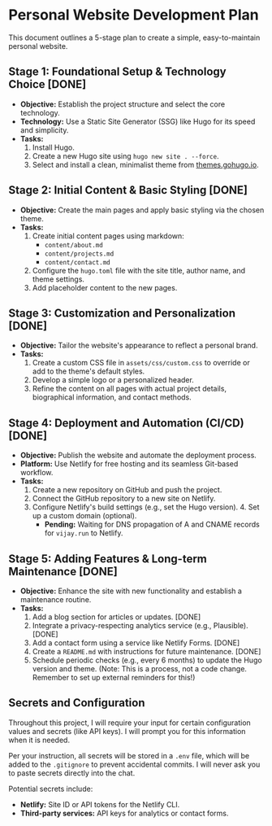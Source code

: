 # Personal Website Development Plan

This document outlines a 5-stage plan to create a simple, easy-to-maintain personal website.

## Stage 1: Foundational Setup & Technology Choice [DONE]

*   **Objective:** Establish the project structure and select the core technology.
*   **Technology:** Use a Static Site Generator (SSG) like Hugo for its speed and simplicity.
*   **Tasks:**
    1.  Install Hugo.
    2.  Create a new Hugo site using `hugo new site . --force`.
    3.  Select and install a clean, minimalist theme from [themes.gohugo.io](https://themes.gohugo.io).

## Stage 2: Initial Content & Basic Styling [DONE]

*   **Objective:** Create the main pages and apply basic styling via the chosen theme.
*   **Tasks:**
    1.  Create initial content pages using markdown:
        *   `content/about.md`
        *   `content/projects.md`
        *   `content/contact.md`
    2.  Configure the `hugo.toml` file with the site title, author name, and theme settings.
    3.  Add placeholder content to the new pages.

## Stage 3: Customization and Personalization [DONE]

*   **Objective:** Tailor the website's appearance to reflect a personal brand.
*   **Tasks:**
    1.  Create a custom CSS file in `assets/css/custom.css` to override or add to the theme's default styles.
    2.  Develop a simple logo or a personalized header.
    3.  Refine the content on all pages with actual project details, biographical information, and contact methods.

## Stage 4: Deployment and Automation (CI/CD) [DONE]

*   **Objective:** Publish the website and automate the deployment process.
*   **Platform:** Use Netlify for free hosting and its seamless Git-based workflow.
*   **Tasks:**
    1.  Create a new repository on GitHub and push the project.
    2.  Connect the GitHub repository to a new site on Netlify.
    3.  Configure Netlify's build settings (e.g., set the Hugo version).
        4. Set up a custom domain (optional).
        *   **Pending:** Waiting for DNS propagation of A and CNAME records for `vijay.run` to Netlify.

## Stage 5: Adding Features & Long-term Maintenance [DONE]

*   **Objective:** Enhance the site with new functionality and establish a maintenance routine.
*   **Tasks:**
    1.  Add a blog section for articles or updates. [DONE]
    2.  Integrate a privacy-respecting analytics service (e.g., Plausible). [DONE]
    3.  Add a contact form using a service like Netlify Forms. [DONE]
    4.  Create a `README.md` with instructions for future maintenance. [DONE]
    5.  Schedule periodic checks (e.g., every 6 months) to update the Hugo version and theme. (Note: This is a process, not a code change. Remember to set up external reminders for this!)

## Secrets and Configuration

Throughout this project, I will require your input for certain configuration values and secrets (like API keys). I will prompt you for this information when it is needed.

Per your instruction, all secrets will be stored in a `.env` file, which will be added to the `.gitignore` to prevent accidental commits. I will never ask you to paste secrets directly into the chat.

Potential secrets include:
*   **Netlify:** Site ID or API tokens for the Netlify CLI.
*   **Third-party services:** API keys for analytics or contact forms.
